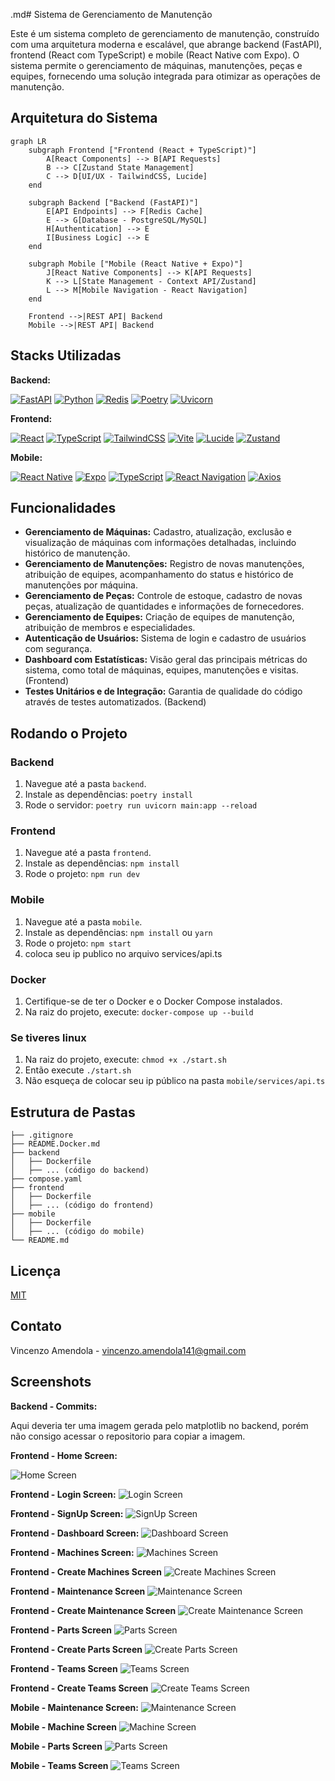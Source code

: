 .md# Sistema de Gerenciamento de Manutenção

Este é um sistema completo de gerenciamento de manutenção, construído com uma arquitetura moderna e escalável, que abrange backend (FastAPI), frontend (React com TypeScript) e mobile (React Native com Expo). O sistema permite o gerenciamento de máquinas, manutenções, peças e equipes, fornecendo uma solução integrada para otimizar as operações de manutenção.

## Arquitetura do Sistema

```mermaid
graph LR
    subgraph Frontend ["Frontend (React + TypeScript)"]
        A[React Components] --> B[API Requests]
        B --> C[Zustand State Management]
        C --> D[UI/UX - TailwindCSS, Lucide]
    end
    
    subgraph Backend ["Backend (FastAPI)"]
        E[API Endpoints] --> F[Redis Cache]
        E --> G[Database - PostgreSQL/MySQL]
        H[Authentication] --> E
        I[Business Logic] --> E
    end

    subgraph Mobile ["Mobile (React Native + Expo)"]
        J[React Native Components] --> K[API Requests]
        K --> L[State Management - Context API/Zustand]
        L --> M[Mobile Navigation - React Navigation]
    end

    Frontend -->|REST API| Backend
    Mobile -->|REST API| Backend

```

## Stacks Utilizadas

**Backend:**

[![FastAPI](https://img.shields.io/badge/FastAPI-009688?style=for-the-badge&logo=fastapi&logoColor=white)](https://fastapi.tiangolo.com/)
[![Python](https://img.shields.io/badge/Python-3776AB?style=for-the-badge&logo=python&logoColor=white)](https://www.python.org/)
[![Redis](https://img.shields.io/badge/Redis-DC382D?style=for-the-badge&logo=redis&logoColor=white)](https://redis.io/)
[![Poetry](https://img.shields.io/badge/Poetry-60A5FA?style=for-the-badge&logo=poetry&logoColor=white)](https://python-poetry.org/)
[![Uvicorn](https://img.shields.io/badge/Uvicorn-2196F3?style=for-the-badge&logo=uvicorn&logoColor=white)](https://www.uvicorn.org/)

**Frontend:**

[![React](https://img.shields.io/badge/React-20232A?style=for-the-badge&logo=react&logoColor=61DAFB)](https://reactjs.org/)
[![TypeScript](https://img.shields.io/badge/TypeScript-007ACC?style=for-the-badge&logo=typescript&logoColor=white)](https://www.typescriptlang.org/)
[![TailwindCSS](https://img.shields.io/badge/Tailwind_CSS-38B2AC?style=for-the-badge&logo=tailwind-css&logoColor=white)](https://tailwindcss.com/)
[![Vite](https://img.shields.io/badge/Vite-646CFF?style=for-the-badge&logo=vite&logoColor=white)](https://vitejs.dev/)
[![Lucide](https://img.shields.io/badge/Lucide-FF8BA7?style=for-the-badge&logo=lucide&logoColor=white)](https://lucide.dev/)
[![Zustand](https://img.shields.io/badge/Zustand-FF4785?style=for-the-badge&logo=zustand&logoColor=white)](https://zustand-demo.pmnd.rs/)

**Mobile:**

[![React Native](https://img.shields.io/badge/React_Native-20232A?style=for-the-badge&logo=react&logoColor=61DAFB)](https://reactnative.dev/)
[![Expo](https://img.shields.io/badge/Expo-000020?style=for-the-badge&logo=expo&logoColor=white)](https://expo.dev/)
[![TypeScript](https://img.shields.io/badge/TypeScript-007ACC?style=for-the-badge&logo=typescript&logoColor=white)](https://www.typescriptlang.org/)
[![React Navigation](https://img.shields.io/badge/React_Navigation-009688?style=for-the-badge&logo=react&logoColor=61DAFB)](https://reactnavigation.org/)
[![Axios](https://img.shields.io/badge/Axios-5A29E4?style=for-the-badge&logo=axios&logoColor=white)](https://axios-http.com/)


## Funcionalidades

* **Gerenciamento de Máquinas:** Cadastro, atualização, exclusão e visualização de máquinas com informações detalhadas, incluindo histórico de manutenção.
* **Gerenciamento de Manutenções:** Registro de novas manutenções, atribuição de equipes, acompanhamento do status e histórico de manutenções por máquina.
* **Gerenciamento de Peças:** Controle de estoque, cadastro de novas peças, atualização de quantidades e informações de fornecedores.
* **Gerenciamento de Equipes:** Criação de equipes de manutenção, atribuição de membros e especialidades.
* **Autenticação de Usuários:** Sistema de login e cadastro de usuários com segurança.
* **Dashboard com Estatísticas:** Visão geral das principais métricas do sistema, como total de máquinas, equipes, manutenções e visitas. (Frontend)
* **Testes Unitários e de Integração:** Garantia de qualidade do código através de testes automatizados. (Backend)

## Rodando o Projeto

### Backend

1. Navegue até a pasta `backend`.
2. Instale as dependências: `poetry install`
3. Rode o servidor: `poetry run uvicorn main:app --reload`

### Frontend

1. Navegue até a pasta `frontend`.
2. Instale as dependências: `npm install`
3. Rode o projeto: `npm run dev`

### Mobile

1. Navegue até a pasta `mobile`.
2. Instale as dependências: `npm install` ou `yarn`
3. Rode o projeto: `npm start`
4. coloca seu ip publico no arquivo services/api.ts

### Docker

1. Certifique-se de ter o Docker e o Docker Compose instalados.
2. Na raiz do projeto, execute: `docker-compose up --build`

### Se tiveres linux 

1. Na raiz do projeto, execute: `chmod +x ./start.sh`
2. Então execute `./start.sh`
3. Não esqueça de colocar seu ip público na pasta `mobile/services/api.ts`
   
## Estrutura de Pastas

```
├── .gitignore
├── README.Docker.md
├── backend
│   ├── Dockerfile
│   ├── ... (código do backend)
├── compose.yaml
├── frontend
│   ├── Dockerfile
│   ├── ... (código do frontend)
├── mobile
│   ├── Dockerfile
│   ├── ... (código do mobile)
└── README.md
```

## Licença

[MIT](LICENSE)

## Contato

Vincenzo Amendola - vincenzo.amendola141@gmail.com


## Screenshots


**Backend - Commits:**

Aqui deveria ter uma imagem gerada pelo matplotlib no backend, porém não consigo acessar o repositorio para copiar a imagem.

**Frontend - Home Screen:**

![Home Screen](./docs/frontend/Screenshot%20From%202024-12-12%2015-53-38.png)

**Frontend - Login Screen:**
![Login Screen](./docs/frontend/Captura%20de%20tela%202024-12-04%20172632.png)

**Frontend - SignUp Screen:**
![SignUp Screen](./docs/frontend/Captura%20de%20tela%202024-12-04%20172609.png)

**Frontend - Dashboard Screen:**
![Dashboard Screen](./docs/frontend/Captura%20de%20tela%202024-12-05%20172820.png)

**Frontend - Machines Screen:**
![Machines Screen](./docs/frontend/Captura%20de%20tela%202024-12-04%20173509.png)

**Frontend - Create Machines Screen**
![Create Machines Screen](./docs/frontend/Captura%20de%20tela%202024-12-04%20173358.png)

**Frontend - Maintenance Screen**
![Maintenance Screen](./docs/frontend/Captura%20de%20tela%202024-12-04%20174402.png)

**Frontend - Create Maintenance Screen**
![Create Maintenance Screen](./docs/frontend/Captura%20de%20tela%202024-12-04%20174418.png)

**Frontend - Parts Screen**
![Parts Screen](./docs/frontend/Captura%20de%20tela%202024-12-05%20172748.png)

**Frontend - Create Parts Screen**
![Create Parts Screen](./docs/frontend/Captura%20de%20tela%202024-12-05%20172734.png)

**Frontend - Teams Screen**
![Teams Screen](./docs/frontend/Captura%20de%20tela%202024-12-04%20173845.png)

**Frontend - Create Teams Screen**
![Create Teams Screen](./docs/frontend/Captura%20de%20tela%202024-12-04%20173829.png)



**Mobile - Maintenance Screen:**
![Maintenance Screen](./docs/mobile/Mídia%20(1).jpeg)

**Mobile - Machine Screen**
![Machine Screen](./docs/mobile/Mídia.jpeg)

**Mobile - Parts Screen**
![Parts Screen](./docs/mobile/Mídia%20(2).jpeg)

**Mobile - Teams Screen**
![Teams Screen](./docs/mobile/Mídia%20(3).jpeg)


